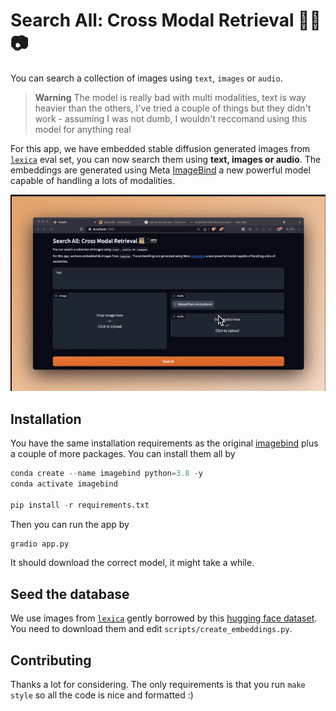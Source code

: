 # Search All: Cross Modal Retrieval 📜🎵📷
You can search a collection of images using `text`, `images` or `audio`.

> **Warning**
> The model is really bad with multi modalities, text is way heavier than the others, I've tried a couple of things but they didn't work - assuming I was not dumb, I wouldn't reccomand using this model for anything real 

For this app, we have embedded stable diffusion generated images from [`lexica`](ttps://lexica.art/n) eval set, you can now search them using **text, images or audio**. The embeddings are generated using Meta [ImageBind](https://imagebind.metademolab.com/) a new powerful model capable of handling a lots of modalities.

![alt](docs/images/main.gif)

## Installation

You have the same installation requirements as the original [imagebind](https://github.com/facebookresearch/ImageBind) plus a couple of more packages. You can install them all by

```python
conda create --name imagebind python=3.8 -y
conda activate imagebind

pip install -r requirements.txt
```

Then you can run the app by

```python
gradio app.py
```

It should download the correct model, it might take a while.

## Seed the database

We use images from [`lexica`](https://lexica.art/) gently borrowed by this [hugging face dataset](https://huggingface.co/datasets/xfh/lexica_6k). You need to download them and edit `scripts/create_embeddings.py`. 

## Contributing

Thanks a lot for considering. The only requirements is that you run `make style` so all the code is nice and formatted :)

